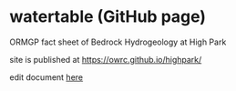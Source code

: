 # watertable (GitHub page)
ORMGP fact sheet of Bedrock Hydrogeology at High Park

site is published at https://owrc.github.io/highpark/


edit document [here](https://github.com/OWRC/highpark/blob/main/index.md)
